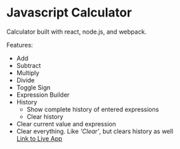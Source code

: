 # Javascript Calculator 

Calculator built with react, node.js, and webpack.

Features:

* Add
* Subtract
* Multiply
* Divide
* Toggle Sign
* Expression Builder
* History
  * Show complete history of entered expressions
  * Clear history
* Clear current value and expression
* Clear everything. Like _'Clear'_, but clears history as well  
[Link to Live App](https://kiwi-challenge.glitch.me)
